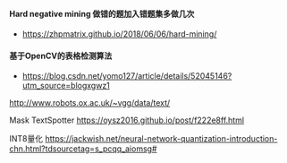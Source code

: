 #### Hard negative mining 做错的题加入错题集多做几次
+ https://zhpmatrix.github.io/2018/06/06/hard-mining/
#### 基于OpenCV的表格检测算法
+ https://blog.csdn.net/yomo127/article/details/52045146?utm_source=blogxgwz1


http://www.robots.ox.ac.uk/~vgg/data/text/

Mask TextSpotter
https://oysz2016.github.io/post/f222e8ff.html

INT8量化
https://jackwish.net/neural-network-quantization-introduction-chn.html?tdsourcetag=s_pcqq_aiomsg#
